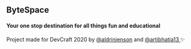## ByteSpace

#### Your one stop destination for all things fun and educational

Project made for DevCraft 2020 by [@aldrinjenson](https://github.com/aldrinjenson) and [ @artibhatia13 ](https://github.com/artibhatia13) :sparkles:
